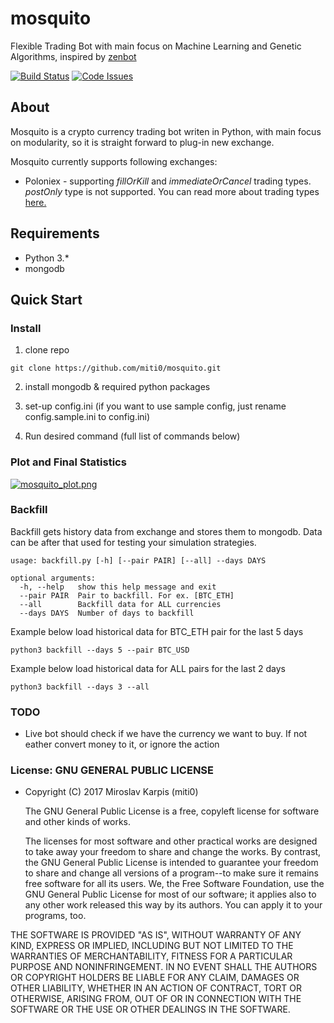 # mosquito
Flexible Trading Bot with main focus on Machine Learning and Genetic Algorithms, inspired by [zenbot](https://github.com/carlos8f/zenbot)

[![Build Status](https://travis-ci.org/miti0/mosquito.svg?branch=master)](https://travis-ci.org/miti0/mosquito)
[![Code Issues](https://www.quantifiedcode.com/api/v1/project/5609393e38ed496cbd166cdb7b0c019e/badge.svg)](https://www.quantifiedcode.com/app/project/5609393e38ed496cbd166cdb7b0c019e)


## About
Mosquito is a crypto currency trading bot writen in Python, with main focus on modularity, so it is straight forward to plug-in new exchange. 

Mosquito currently supports following exchanges:
 * Poloniex - supporting *fillOrKill* and *immediateOrCancel* trading types. *postOnly* type is not supported. You can 
 read more about trading types [here.](https://github.com/s4w3d0ff/python-poloniex/blob/master/poloniex/__init__.py)


## Requirements
 * Python 3.*
 * mongodb



## Quick Start



### Install
 1. clone repo
 ```
 git clone https://github.com/miti0/mosquito.git
 ```
 2. install mongodb & required python packages
 
 3. set-up config.ini (if you want to use sample config, just rename config.sample.ini to config.ini)
 
 3. Run desired command (full list of commands below)
 

### Plot and Final Statistics
[![mosquito_plot.png](https://s22.postimg.org/px5umpxr5/mosquito_plot.png)](https://postimg.org/image/3xzfzigwt/)


### Backfill
Backfill gets history data from exchange and stores them to mongodb. Data can be after that used for testing your simulation strategies.

```
usage: backfill.py [-h] [--pair PAIR] [--all] --days DAYS

optional arguments:
  -h, --help   show this help message and exit
  --pair PAIR  Pair to backfill. For ex. [BTC_ETH]
  --all        Backfill data for ALL currencies
  --days DAYS  Number of days to backfill
```

Example below load historical data for BTC_ETH pair for the last 5 days
```
python3 backfill --days 5 --pair BTC_USD
```

Example below load historical data for ALL pairs for the last 2 days
```
python3 backfill --days 3 --all
```


### TODO
 * Live bot should check if we have the currency we want to buy. If not 
 eather convert money to it, or ignore the action


### License: GNU GENERAL PUBLIC LICENSE

- Copyright (C) 2017 Miroslav Karpis (miti0)


  The GNU General Public License is a free, copyleft license for
software and other kinds of works.

  The licenses for most software and other practical works are designed
to take away your freedom to share and change the works.  By contrast,
the GNU General Public License is intended to guarantee your freedom to
share and change all versions of a program--to make sure it remains free
software for all its users.  We, the Free Software Foundation, use the
GNU General Public License for most of our software; it applies also to
any other work released this way by its authors.  You can apply it to
your programs, too.


THE SOFTWARE IS PROVIDED &quot;AS IS&quot;, WITHOUT WARRANTY OF ANY KIND, EXPRESS OR
IMPLIED, INCLUDING BUT NOT LIMITED TO THE WARRANTIES OF MERCHANTABILITY,
FITNESS FOR A PARTICULAR PURPOSE AND NONINFRINGEMENT. IN NO EVENT SHALL THE
AUTHORS OR COPYRIGHT HOLDERS BE LIABLE FOR ANY CLAIM, DAMAGES OR OTHER
LIABILITY, WHETHER IN AN ACTION OF CONTRACT, TORT OR OTHERWISE, ARISING FROM,
OUT OF OR IN CONNECTION WITH THE SOFTWARE OR THE USE OR OTHER DEALINGS IN THE
SOFTWARE.
